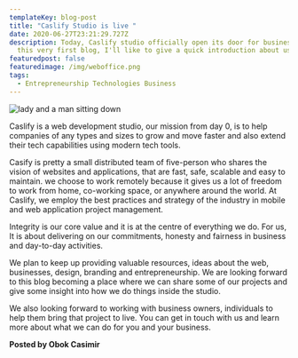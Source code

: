 ```yaml
---
templateKey: blog-post
title: "Caslify Studio is live "
date: 2020-06-27T23:21:29.727Z
description: Today, Caslify studio officially open its door for business.  In
  this very first blog, I'll like to give a quick introduction about us.
featuredpost: false
featuredimage: /img/weboffice.png
tags:
  - Entrepreneurship Technologies Business
---
```

![ lady and a man sitting down](/img/weboffice.png "Office")

Caslify is a web development studio, our mission from day 0,  is to help companies of any types and sizes to grow and move faster and also extend their tech capabilities using modern tech tools. 

Casify is pretty a  small distributed team of five-person who shares the vision of websites and applications, that are fast, safe, scalable and easy to maintain.  we choose to work remotely because it gives us a lot of freedom to work from home, co-working space, or anywhere around the world. At Caslify, we employ the best practices and strategy of the industry in mobile and web application project management.

Integrity is our core value and it is at the centre of everything we do. For us, It is about delivering on our commitments, honesty and fairness in business and day-to-day activities.

We plan to keep up providing valuable resources, ideas about the web, businesses, design, branding and entrepreneurship. We are looking forward to this blog becoming a place where we can share some of our projects and give some insight into how we do things inside the studio.

We also looking forward to working with business owners, individuals to help them bring that project to live. You can get in touch with us and learn more about what we can do for you and your business.



   **Posted by Obok Casimir**